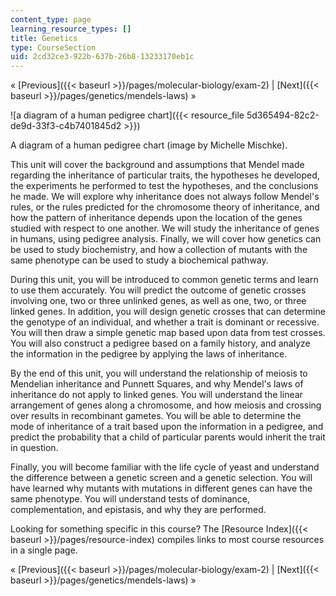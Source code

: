 ```yaml
---
content_type: page
learning_resource_types: []
title: Genetics
type: CourseSection
uid: 2cd32ce3-922b-637b-26b8-13233170eb1c
---
```


« [Previous]({{< baseurl >}}/pages/molecular-biology/exam-2) | [Next]({{< baseurl >}}/pages/genetics/mendels-laws) »

![a diagram of a human pedigree chart]({{< resource_file 5d365494-82c2-de9d-33f3-c4b7401845d2 >}})

A diagram of a human pedigree chart (image by Michelle Mischke).

This unit will cover the background and assumptions that Mendel made regarding the inheritance of particular traits, the hypotheses he developed, the experiments he performed to test the hypotheses, and the conclusions he made. We will explore why inheritance does not always follow Mendel's rules, or the rules predicted for the chromosome theory of inheritance, and how the pattern of inheritance depends upon the location of the genes studied with respect to one another. We will study the inheritance of genes in humans, using pedigree analysis. Finally, we will cover how genetics can be used to study biochemistry, and how a collection of mutants with the same phenotype can be used to study a biochemical pathway.

During this unit, you will be introduced to common genetic terms and learn to use them accurately. You will predict the outcome of genetic crosses involving one, two or three unlinked genes, as well as one, two, or three linked genes. In addition, you will design genetic crosses that can determine the genotype of an individual, and whether a trait is dominant or recessive. You will then draw a simple genetic map based upon data from test crosses. You will also construct a pedigree based on a family history, and analyze the information in the pedigree by applying the laws of inheritance.

By the end of this unit, you will understand the relationship of meiosis to Mendelian inheritance and Punnett Squares, and why Mendel's laws of inheritance do not apply to linked genes. You will understand the linear arrangement of genes along a chromosome, and how meiosis and crossing over results in recombinant gametes. You will be able to determine the mode of inheritance of a trait based upon the information in a pedigree, and predict the probability that a child of particular parents would inherit the trait in question.

Finally, you will become familiar with the life cycle of yeast and understand the difference between a genetic screen and a genetic selection. You will have learned why mutants with mutations in different genes can have the same phenotype. You will understand tests of dominance, complementation, and epistasis, and why they are performed.

Looking for something specific in this course? The [Resource Index]({{< baseurl >}}/pages/resource-index) compiles links to most course resources in a single page.

« [Previous]({{< baseurl >}}/pages/molecular-biology/exam-2) | [Next]({{< baseurl >}}/pages/genetics/mendels-laws) »